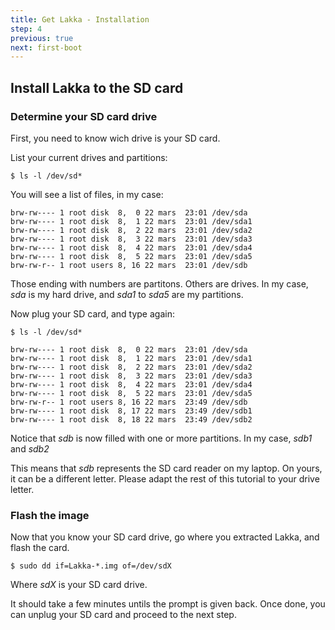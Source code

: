 ```yaml
---
title: Get Lakka - Installation
step: 4
previous: true
next: first-boot
---
```


## Install Lakka to the SD card

### Determine your SD card drive

First, you need to know wich drive is your SD card.

List your current drives and partitions:

    $ ls -l /dev/sd*

You will see a list of files, in my case:

    brw-rw---- 1 root disk  8,  0 22 mars  23:01 /dev/sda
    brw-rw---- 1 root disk  8,  1 22 mars  23:01 /dev/sda1
    brw-rw---- 1 root disk  8,  2 22 mars  23:01 /dev/sda2
    brw-rw---- 1 root disk  8,  3 22 mars  23:01 /dev/sda3
    brw-rw---- 1 root disk  8,  4 22 mars  23:01 /dev/sda4
    brw-rw---- 1 root disk  8,  5 22 mars  23:01 /dev/sda5
    brw-rw-r-- 1 root users 8, 16 22 mars  23:01 /dev/sdb

Those ending with numbers are partitons. Others are drives. In my case, _sda_ is my hard drive, and _sda1_ to _sda5_ are my partitions.

Now plug your SD card, and type again:

    $ ls -l /dev/sd*

    brw-rw---- 1 root disk  8,  0 22 mars  23:01 /dev/sda
    brw-rw---- 1 root disk  8,  1 22 mars  23:01 /dev/sda1
    brw-rw---- 1 root disk  8,  2 22 mars  23:01 /dev/sda2
    brw-rw---- 1 root disk  8,  3 22 mars  23:01 /dev/sda3
    brw-rw---- 1 root disk  8,  4 22 mars  23:01 /dev/sda4
    brw-rw---- 1 root disk  8,  5 22 mars  23:01 /dev/sda5
    brw-rw-r-- 1 root users 8, 16 22 mars  23:49 /dev/sdb
    brw-rw---- 1 root disk  8, 17 22 mars  23:49 /dev/sdb1
    brw-rw---- 1 root disk  8, 18 22 mars  23:49 /dev/sdb2

Notice that _sdb_ is now filled with one or more partitions. In my case, _sdb1_ and _sdb2_

This means that _sdb_ represents the SD card reader on my laptop. On yours, it can be a different letter. Please adapt the rest of this tutorial to your drive letter.

### Flash the image

Now that you know your SD card drive, go where you extracted Lakka, and flash the card.

    $ sudo dd if=Lakka-*.img of=/dev/sdX

Where _sdX_ is your SD card drive.

It should take a few minutes untils the prompt is given back. Once done, you can unplug your SD card and proceed to the next step.
